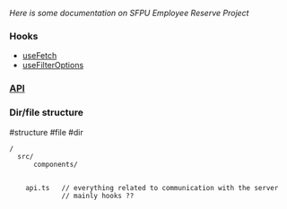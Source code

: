 *Here is some documentation on SFPU Employee Reserve Project*

### Hooks
- [useFetch](./hooks/useFetch)
- [useFilterOptions](./hooks/useFilterOptions)

### [API](./API)



### Dir/file structure   
#structure #file #dir 

```
/ 
  src/
	  components/
	    

    api.ts   // everything related to communication with the server
             // mainly hooks ??

```

